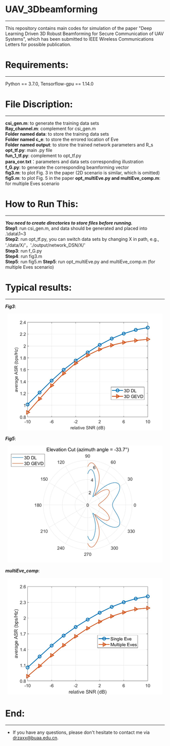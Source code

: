 # UAV_3Dbeamforming
****
This repository contains main codes for simulation of the paper "Deep Learning Driven 3D Robust Beamforming for Secure Communication of UAV Systems", which has been submitted to IEEE Wireless Communications Letters for possible publication.

Requirements:
=
****
Python == 3.7.0, Tensorflow-gpu == 1.14.0

File Discription:
=
****
**csi_gen.m**: to generate the training data sets  
**Ray_channel.m**: complement for csi_gen.m  
**Folder named data**: to store the training data sets  
**Folder named c_e**: to store the errored location of Eve  
**Folder named output**: to store the trained network parameters and R_s  
**opt_tf.py**: main .py file  
**fun_1_tf.py**: complement to opt_tf.py  
**para_cor.txt**：parameters and data sets corresponding illustration  
**f_G.py**: to generate the corresponding beamforming vector  
**fig3.m**: to plot Fig. 3 in the paper (2D scenario is similar, which is omitted)  
**fig5.m**: to plot Fig. 5 in the paper
**opt_multiEve.py and multiEve_comp.m**: for multiple Eves scenario  

How to Run This:
=
****
___You need to create directories to store files before running.___  
**Step1**: run csi_gen.m, and data should be generated and placed into .\data\1~3  
**Step2**: run opt_tf.py, you can switch data sets by changing X in path, e.g., './data/X/'，'./output/network_DSN/X/'  
**Step3**: run f_G.py  
**Step4**: run fig3.m  
**Step5**: run fig5.m
**Step5**: run opt_multiEve.py and multiEve_comp.m (for multiple Eves scenario)  

Typical results:
=
****
___Fig3___:  
<div align=center><img src="https://github.com/drzaxx/UAV3Dbeamforming/blob/main/fig3.jpg" width="490" height="368"/><br/></div>
  
___Fig5___:  
<div align=center><img src="https://github.com/drzaxx/UAV3Dbeamforming/blob/main/fig5.jpg" width="490" height="368"/><br/></div>
  
___multiEve_comp___:  
<div align=center><img src="https://github.com/drzaxx/UAV3Dbeamforming/blob/main/multiEve_comp.jpg" width="490" height="368"/><br/></div>

End:
=
****
* If you have any questions, please don't hesitate to contact me via drzaxx@buaa.edu.cn.
  

